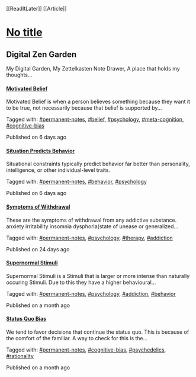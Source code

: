 [[ReadItLater]] [[Article]]

# [No title](https://notes.binnyva.com/)

## Digital Zen Garden

My Digital Garden, My Zettelkasten Note Drawer, A place that holds my thoughts...

#### [Motivated Belief](https://notes.binnyva.com/motivated-belief)

Motivated Belief is when a person believes something because they want it to be true, not necessarily because that belief is supported by…

Tagged with: [#permanent-notes](https://notes.binnyva.com/tags/permanent-notes), [#belief](https://notes.binnyva.com/tags/belief), [#psychology](https://notes.binnyva.com/tags/psychology), [#meta-cognition](https://notes.binnyva.com/tags/meta-cognition), [#cognitive-bias](https://notes.binnyva.com/tags/cognitive-bias)

Published on 6 days ago

#### [Situation Predicts Behavior](https://notes.binnyva.com/situation-predicts-behavior)

Situational constraints typically predict behavior far better than personality, intelligence, or other individual-level traits.

Tagged with: [#permanent-notes](https://notes.binnyva.com/tags/permanent-notes), [#behavior](https://notes.binnyva.com/tags/behavior), [#psychology](https://notes.binnyva.com/tags/psychology)

Published on 6 days ago

#### [Symptoms of Withdrawal](https://notes.binnyva.com/symptoms-of-withdrawal)

These are the symptoms of withdrawal from any addictive substance. anxiety irritability insomnia dysphoria(state of unease or generalized…

Tagged with: [#permanent-notes](https://notes.binnyva.com/tags/permanent-notes), [#psychology](https://notes.binnyva.com/tags/psychology), [#therapy](https://notes.binnyva.com/tags/therapy), [#addiction](https://notes.binnyva.com/tags/addiction)

Published on 24 days ago

#### [Supernormal Stimuli](https://notes.binnyva.com/supernormal-stimuli)

Supernormal Stimuli is a Stimuli that is larger or more intense than naturally occuring Stimuli. Due to this they have a higher behavioural…

Tagged with: [#permanent-notes](https://notes.binnyva.com/tags/permanent-notes), [#psychology](https://notes.binnyva.com/tags/psychology), [#addiction](https://notes.binnyva.com/tags/addiction), [#behavior](https://notes.binnyva.com/tags/behavior)

Published on a month ago

#### [Status Quo Bias](https://notes.binnyva.com/status-quo-bias)

We tend to favor decisions that continue the status quo. This is because of the comfort of the familiar. A way to check for this is the…

Tagged with: [#permanent-notes](https://notes.binnyva.com/tags/permanent-notes), [#cognitive-bias](https://notes.binnyva.com/tags/cognitive-bias), [#psychedelics](https://notes.binnyva.com/tags/psychedelics), [#rationality](https://notes.binnyva.com/tags/rationality)

Published on a month ago
